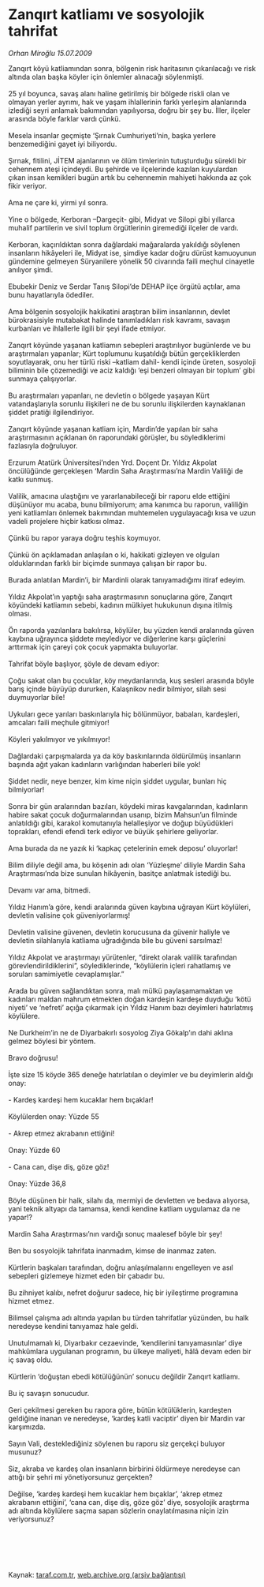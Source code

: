 # Zanqırt katliamı ve sosyolojik tahrifat

*Orhan Miroğlu 15.07.2009*

<div class="taraf_structure_2col_1zq">
<div class="margen_n">



 <p>Zanqırt köyü katliamından sonra, bölgenin risk haritasının çıkarılacağı ve risk altında olan başka köyler için önlemler alınacağı söylenmişti. <br/><br/>25 yıl boyunca, savaş alanı haline getirilmiş bir bölgede riskli olan ve olmayan yerler ayrımı, hak ve yaşam ihlallerinin farklı yerleşim alanlarında izlediği seyri anlamak bakımından yapılıyorsa, doğru bir şey bu. İller, ilçeler arasında böyle farklar vardı çünkü. <br/><br/>Mesela insanlar geçmişte ‘Şırnak Cumhuriyeti’nin, başka yerlere benzemediğini gayet iyi biliyordu. <br/><br/>Şırnak, fitilini, JİTEM ajanlarının ve ölüm timlerinin tutuşturduğu sürekli bir cehennem ateşi içindeydi. Bu şehirde ve ilçelerinde kazılan kuyulardan çıkan insan kemikleri bugün artık bu cehennemin mahiyeti hakkında az çok fikir veriyor. <br/><br/>Ama ne çare ki, yirmi yıl sonra. <br/><br/>Yine o bölgede, Kerboran –Dargeçit- gibi, Midyat ve Silopi gibi yıllarca muhalif partilerin ve sivil toplum örgütlerinin giremediği ilçeler de vardı. <br/><br/>Kerboran, kaçırıldıktan sonra dağlardaki mağaralarda yakıldığı söylenen insanların hikâyeleri ile, Midyat ise, şimdiye kadar doğru dürüst kamuoyunun gündemine gelmeyen Süryanilere yönelik 50 civarında faili meçhul cinayetle anılıyor şimdi. <br/><br/>Ebubekir Deniz ve Serdar Tanış Silopi’de DEHAP ilçe örgütü açtılar, ama bunu hayatlarıyla ödediler. <br/><br/>Ama bölgenin sosyolojik hakikatini araştıran bilim insanlarının, devlet bürokrasisiyle mutabakat halinde tanımladıkları risk kavramı, savaşın kurbanları ve ihlallerle ilgili bir şeyi ifade etmiyor. <br/><br/>Zanqırt köyünde yaşanan katliamın sebepleri araştırılıyor bugünlerde ve bu araştırmaları yapanlar; Kürt toplumunu kuşatıldığı bütün gerçekliklerden soyutlayarak, onu her türlü riski –katliam dahil- kendi içinde üreten, sosyoloji biliminin bile çözemediği ve aciz kaldığı ‘eşi benzeri olmayan bir toplum’ gibi sunmaya çalışıyorlar. <br/><br/>Bu araştırmaları yapanları, ne devletin o bölgede yaşayan Kürt vatandaşlarıyla sorunlu ilişkileri ne de bu sorunlu ilişkilerden kaynaklanan şiddet pratiği ilgilendiriyor. <br/><br/>Zanqırt köyünde yaşanan katliam için, Mardin’de yapılan bir saha araştırmasının açıklanan ön raporundaki görüşler, bu söylediklerimi fazlasıyla doğruluyor. <br/><br/>Erzurum Atatürk Üniversitesi’nden Yrd. Doçent Dr. Yıldız Akpolat öncülüğünde gerçekleşen ‘Mardin Saha Araştırması’na Mardin Valiliği de katkı sunmuş. <br/><br/>Valilik, amacına ulaştığını ve yararlanabileceği bir raporu elde ettiğini düşünüyor mu acaba, bunu bilmiyorum; ama kanımca bu raporun, valiliğin yeni katliamları önlemek bakımından muhtemelen uygulayacağı kısa ve uzun vadeli projelere hiçbir katkısı olmaz. <br/><br/>Çünkü bu rapor yaraya doğru teşhis koymuyor. <br/><br/>Çünkü ön açıklamadan anlaşılan o ki, hakikati gizleyen ve olguları olduklarından farklı bir biçimde sunmaya çalışan bir rapor bu. <br/><br/>Burada anlatılan Mardin’i, bir Mardinli olarak tanıyamadığımı itiraf edeyim. <br/><br/>Yıldız Akpolat’ın yaptığı saha araştırmasının sonuçlarına göre, Zanqırt köyündeki katliamın sebebi, kadının mülkiyet hukukunun dışına itilmiş olması. <br/><br/>Ön raporda yazılanlara bakılırsa, köylüler, bu yüzden kendi aralarında güven kaybına uğrayınca şiddete meylediyor ve diğerlerine karşı güçlerini arttırmak için çareyi çok çocuk yapmakta buluyorlar. <br/><br/>Tahrifat böyle başlıyor, şöyle de devam ediyor: <br/><br/>Çoğu sakat olan bu çocuklar, köy meydanlarında, kuş sesleri arasında böyle barış içinde büyüyüp dururken, Kalaşnikov nedir bilmiyor, silah sesi duymuyorlar bile! <br/><br/>Uykuları gece yarıları baskınlarıyla hiç bölünmüyor, babaları, kardeşleri, amcaları faili meçhule gitmiyor! <br/><br/>Köyleri yakılmıyor ve yıkılmıyor! <br/><br/>Dağlardaki çarpışmalarda ya da köy baskınlarında öldürülmüş insanların başında ağıt yakan kadınların varlığından haberleri bile yok! <br/><br/>Şiddet nedir, neye benzer, kim kime niçin şiddet uygular, bunları hiç bilmiyorlar! <br/><br/>Sonra bir gün aralarından bazıları, köydeki miras kavgalarından, kadınların habire sakat çocuk doğurmalarından usanıp, bizim Mahsun’un filminde anlatıldığı gibi, karakol komutanıyla helalleşiyor ve doğup büyüdükleri toprakları, efendi efendi terk ediyor ve büyük şehirlere geliyorlar. <br/><br/>Ama burada da ne yazık ki ‘kapkaç çetelerinin emek deposu’ oluyorlar! <br/><br/>Bilim diliyle değil ama, bu köşenin adı olan ‘Yüzleşme’ diliyle Mardin Saha Araştırması’nda bize sunulan hikâyenin, basitçe anlatmak istediği bu. <br/><br/>Devamı var ama, bitmedi. <br/><br/>Yıldız Hanım’a göre, kendi aralarında güven kaybına uğrayan Kürt köylüleri, devletin valisine çok güveniyorlarmış! <br/><br/>Devletin valisine güvenen, devletin korucusuna da güvenir haliyle ve devletin silahlarıyla katliama uğradığında bile bu güveni sarsılmaz! <br/><br/>Yıldız Akpolat ve araştırmayı yürütenler, “direkt olarak valilik tarafından görevlendirildiklerini”, söylediklerinde, “köylülerin içleri rahatlamış ve soruları samimiyetle cevaplamışlar.” <br/><br/>Arada bu güven sağlandıktan sonra, malı mülkü paylaşamamaktan ve kadınları maldan mahrum etmekten doğan kardeşin kardeşe duyduğu ‘kötü niyeti’ ve ‘nefreti’ açığa çıkarmak için Yıldız Hanım bazı deyimleri hatırlatmış köylülere. <br/><br/>Ne Durkheim’in ne de Diyarbakırlı sosyolog Ziya Gökalp’ın dahi aklına gelmez böylesi bir yöntem. <br/><br/>Bravo doğrusu! <br/><br/>İşte size 15 köyde 365 deneğe hatırlatılan o deyimler ve bu deyimlerin aldığı onay: <br/><br/>- Kardeş kardeşi hem kucaklar hem bıçaklar! <br/><br/>Köylülerden onay: Yüzde 55 <br/><br/>- Akrep etmez akrabanın ettiğini! <br/><br/>Onay: Yüzde 60 <br/><br/>- Cana can, dişe diş, göze göz! <br/><br/>Onay: Yüzde 36,8 <br/><br/>Böyle düşünen bir halk, silahı da, mermiyi de devletten ve bedava alıyorsa, yani teknik altyapı da tamamsa, kendi kendine katliam uygulamaz da ne yapar!? <br/><br/>Mardin Saha Araştırması’nın vardığı sonuç maalesef böyle bir şey! <br/><br/>Ben bu sosyolojik tahrifata inanmadım, kimse de inanmaz zaten. <br/><br/>Kürtlerin başkaları tarafından, doğru anlaşılmalarını engelleyen ve asıl sebepleri gizlemeye hizmet eden bir çabadır bu. <br/><br/>Bu zihniyet kalıbı, nefret doğurur sadece, hiç bir iyileştirme programına hizmet etmez. <br/><br/>Bilimsel çalışma adı altında yapılan bu türden tahrifatlar yüzünden, bu halk neredeyse kendini tanıyamaz hale geldi. <br/><br/>Unutulmamalı ki, Diyarbakır cezaevinde, ‘kendilerini tanıyamasınlar’ diye mahkûmlara uygulanan programın, bu ülkeye maliyeti, hâlâ devam eden bir iç savaş oldu. <br/><br/>Kürtlerin ‘doğuştan ebedi kötülüğünün’ sonucu değildir Zanqırt katliamı. <br/><br/>Bu iç savaşın sonucudur. <br/><br/>Geri çekilmesi gereken bu rapora göre, bütün kötülüklerin, kardeşten geldiğine inanan ve neredeyse, ‘kardeş katli vaciptir’ diyen bir Mardin var karşımızda. <br/><br/>Sayın Vali, desteklediğiniz söylenen bu raporu siz gerçekçi buluyor musunuz? <br/><br/>Siz, akraba ve kardeş olan insanların birbirini öldürmeye neredeyse can attığı bir şehri mi yönetiyorsunuz gerçekten? <br/><br/>Değilse, ‘kardeş kardeşi hem kucaklar hem bıçaklar’, ‘akrep etmez akrabanın ettiğini’, ‘cana can, dişe diş, göze göz’ diye, sosyolojik araştırma adı altında köylülere saçma sapan sözlerin onaylatılmasına niçin izin veriyorsunuz?</p>
<br/>
<br/>
<br/>



<br/>


<div id="taraf_not">
</div>

</div>


</div>

Kaynak: [taraf.com.tr](http://www.taraf.com.tr:80/makale/6553.htm), [web.archive.org (arşiv bağlantısı)](http://web.archive.org/web/20091125013051/http://www.taraf.com.tr:80/makale/6553.htm)
